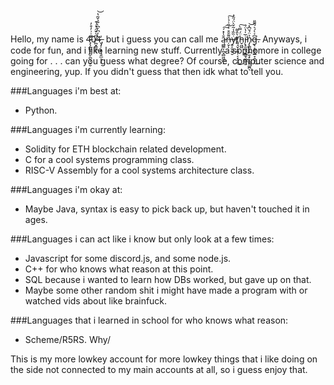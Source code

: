 Hello, my name is 4̵̡̧̛̲̺̱̠̪̙̪̖̗̞̮͆͗͗̓͒̓̕0̸̪͓̳͚̝͆͛̌̈́̽́͒4̶̨̡̦͙͍͉͍̲̞͔̀̓͆̓͆̀̃̉̌͂̔̕͝ͅ, but i guess you can call me ą̵̻͇͕̪̘̻͖̮̺͕̆̾̽́͠͠n̶̦̬͌̆͒͗̇̋͗̉̍͠ͅẏ̷̱͔̬̰̬̮̏̏̾͂̌̀̈́̋̓̕̕t̸͍̘̬̝̰̞̜͔͓̘͈̔̂͌͜ḧ̵̬͖̺́̿̀͠į̵̞͈̪̖̣̲͇̘̻̲͈̱̅̍̔̈́̕n̴̡̨̻̝̞̲̫͕̙̞͚͍͚̪̉̈́̆͆̽͝ͅg̶̢͔͚̮̫̲̞̯̫̟͆͐̀́͛́͌̎͘͜. Anyways, i code for fun, and i like learning new stuff. Currently a sophomore in college going for . . . can you guess what degree? Of course, computer science and engineering, yup. If you didn't guess that then idk what to tell you.

###Languages i'm best at: 
  * Python.

###Languages i'm currently learning: 
  * Solidity for ETH blockchain related development. 
  * C for a cool systems programming class. 
  * RISC-V Assembly for a cool systems architecture class.

###Languages i'm okay at: 
  * Maybe Java, syntax is easy to pick back up, but haven't touched it in ages.

###Languages i can act like i know but only look at a few times: 
  * Javascript for some discord.js, and some node.js. 
  * C++ for who knows what reason at this point. 
  * SQL because i wanted to learn how DBs worked, but gave up on that. 
  * Maybe some other random shit i might have made a program with or watched vids about like brainfuck. 

###Languages that i learned in school for who knows what reason: 
  * Scheme/R5RS. Why/

This is my more lowkey account for more lowkey things that i like doing on the side not connected to my main accounts at all, so i guess enjoy that.
